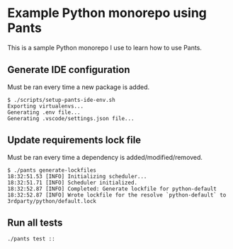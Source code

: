 # Example Python monorepo using Pants

This is a sample Python monorepo I use to learn how to use Pants.

## Generate IDE configuration

Must be ran every time a new package is added.

```shell
$ ./scripts/setup-pants-ide-env.sh
Exporting virtualenvs...
Generating .env file...
Generating .vscode/settings.json file...
```

## Update requirements lock file

Must be ran every time a dependency is added/modified/removed.

```shell
$ ./pants generate-lockfiles
18:32:51.53 [INFO] Initializing scheduler...
18:32:51.71 [INFO] Scheduler initialized.
18:32:52.87 [INFO] Completed: Generate lockfile for python-default
18:32:52.87 [INFO] Wrote lockfile for the resolve `python-default` to 3rdparty/python/default.lock
```

## Run all tests

```shell
./pants test ::
```
